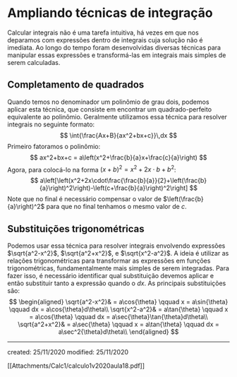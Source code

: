 # Ampliando técnicas de integração
Calcular integrais não é uma tarefa intuitiva, há vezes em que nos deparamos com expressões dentro de integrais cuja solução não é imediata. Ao longo do tempo foram desenvolvidas diversas técnicas para manipular essas expressões e transformá-las em integrais mais simples de serem calculadas.

## Completamento de quadrados
Quando temos no denominador um polinômio de grau dois, podemos aplicar esta técnica, que consiste em encontrar um quadrado-perfeito equivalente ao polinômio.
Geralmente utilizamos essa técnica para resolver integrais no seguinte formato:
$$
\int{\frac{Ax+B}{ax^2+bx+c}}\,dx
$$
Primeiro fatoramos o polinômio:
$$
ax^2+bx+c = a\left(x^2+\frac{b}{a}x+\frac{c}{a}\right)
$$
Agora, para colocá-lo na forma $(x+b)^2 = x^2+2x\cdot b+b^2$:
$$
a\left[\left(x^2+2x\cdot\frac{\frac{b}{a}}{2}+\left(\frac{b}{a}\right)^2\right)-\left(c+\frac{b}{a}\right)^2\right]
$$
Note que no final é necessário compensar o valor de $\left(\frac{b}{a}\right)^2$ para que no final tenhamos o mesmo valor de $c$.

## Substituições trigonométricas
Podemos usar essa técnica para resolver integrais envolvendo expressões $\sqrt{a^2-x^2}$, $\sqrt{a^2+x^2}$, e $\sqrt{x^2-a^2}$. A ideia é utilizar as relações trigonométricas para transformar as expressões em funções trigonométricas, fundamentalmente mais simples de serem integradas. Para fazer isso, é necessário identificar qual substituição devemos aplicar e então substituir tanto a expressão quando o $dx$. As principais substituições são:
$$
\begin{aligned}
  \sqrt{a^2-x^2}& = a\cos{\theta} \qquad x = a\sin{\theta} \qquad dx = a\cos{\theta}d\theta\\
  \sqrt{x^2-a^2}& = a\tan{\theta} \qquad x = a\cos{\theta} \qquad dx = a\sec{\theta}\tan{\theta}d\theta\\
  \sqrt{a^2+x^2}& = a\sec{\theta} \qquad x = a\tan{\theta} \qquad dx = a\sec^2{\theta}d\theta\\
\end{aligned}
$$

---

created: 25/11/2020
modified: 25/11/2020

[[Attachments/Calc1/calculo1v2020aula18.pdf]]
